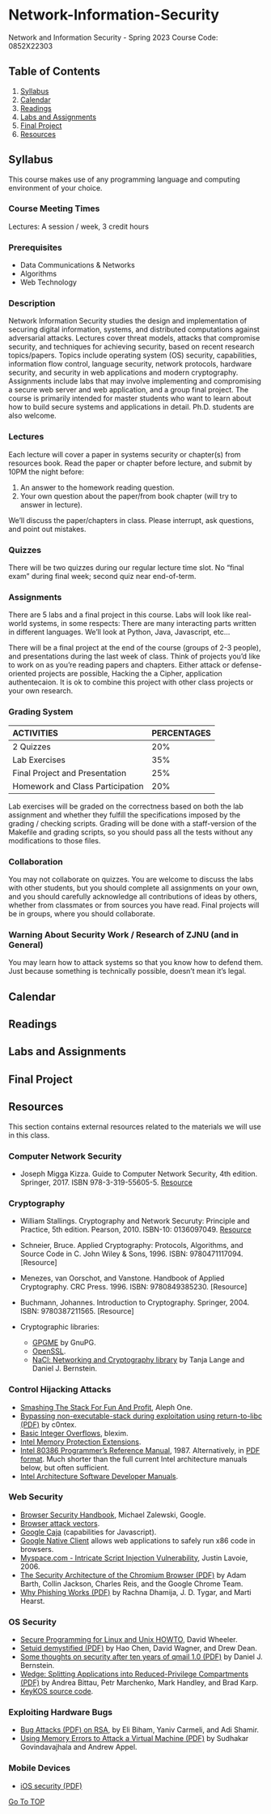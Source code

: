 # Network-Information-Security<a name="TOP"></a>
Network and Information Security - Spring 2023
Course Code: 0852X22303

## Table of Contents
1. [Syllabus](#syllabus)
2. [Calendar](#calendar)
3. [Readings](#readings)
4. [Labs and Assignments](#labs-and-assignments)
5. [Final Project](#final-project)
6. [Resources](#resources)

## Syllabus

This course makes use of any programming language and computing environment of your choice.

### Course Meeting Times
Lectures: A session / week, 3 credit hours

### Prerequisites
* Data Communications & Networks
* Algorithms
* Web Technology

### Description
Network Information Security studies the design and implementation of securing digital information, systems, and distributed computations against adversarial attacks. Lectures cover threat models, attacks that compromise security, and techniques for achieving security, based on recent research topics/papers. Topics include operating system (OS) security, capabilities, information flow control, language security, network protocols, hardware security, and security in web applications and modern cryptography. Assignments include labs that may involve implementing and compromising a secure web server and web application, and a group final project. The course is primarily intended for master students who want to learn about how to build secure systems and applications in detail. Ph.D. students are also welcome.

### Lectures
Each lecture will cover a paper in systems security or chapter(s) from resources book. Read the paper or chapter before lecture, and submit by 10PM the night before:

1. An answer to the homework reading question.
2. Your own question about the paper/from book chapter (will try to answer in lecture).

We’ll discuss the paper/chapters in class. Please interrupt, ask questions, and point out mistakes.

### Quizzes
There will be two quizzes during our regular lecture time slot. No “final exam” during final week; second quiz near end-of-term.

### Assignments
There are 5 labs and a final project in this course. Labs will look like real-world systems, in some respects: There are many interacting parts written in different languages. We’ll look at Python, Java, Javascript, etc…

There will be a final project at the end of the course (groups of 2-3 people), and presentations during the last week of class. Think of projects you’d like to work on as you’re reading papers and chapters. Either attack or defense-oriented projects are possible, Hacking the a Cipher, application authentecaion. It is ok to combine this project with other class projects or your own research.

### Grading System
|ACTIVITIES	                      | PERCENTAGES|
|:---                             |:---        |
|2 Quizzes	                       | 20%        |
|Lab Exercises                    |	35%        |
|Final Project and Presentation   |	25%        |
|Homework and Class Participation |	20%        | 

Lab exercises will be graded on the correctness based on both the lab assignment and whether they fulfill the specifications imposed by the grading / checking scripts. Grading will be done with a staff-version of the Makefile and grading scripts, so you should pass all the tests without any modifications to those files.

### Collaboration
You may not collaborate on quizzes. You are welcome to discuss the labs with other students, but you should complete all assignments on your own, and you should carefully acknowledge all contributions of ideas by others, whether from classmates or from sources you have read. Final projects will be in groups, where you should collaborate.

### Warning About Security Work / Research of ZJNU (and in General)
You may learn how to attack systems so that you know how to defend them. Just because something is technically possible, doesn’t mean it’s legal.


## Calendar

## Readings

## Labs and Assignments

## Final Project

## Resources
This section contains external resources related to the materials we will use in this class.

### Computer Network Security
* Joseph Migga Kizza. Guide to Computer Network Security, 4th edition. Springer, 2017. ISBN 978-3-319-55605-5. [Resource](https://github.com/Madjeisah/Network-Information-Security/blob/master/2017_Book_GuideToComputerNetworkSecurity.pdf)

### Cryptography
* William Stallings. Cryptography and Network Securuty: Principle and Practice, 5th edition. Pearson, 2010. ISBN-10: 0136097049. [Resource](https://github.com/Madjeisah/Network-Information-Security/blob/master/Cryptography_and_Network_Security-Prins_and_Pract._5th_ed.pdf)
* Schneier, Bruce. Applied Cryptography: Protocols, Algorithms, and Source Code in C. John Wiley & Sons, 1996. ISBN: 9780471117094. [Resource]
* Menezes, van Oorschot, and Vanstone. Handbook of Applied Cryptography. CRC Press. 1996. ISBN: 9780849385230. [Resource]
* Buchmann, Johannes. Introduction to Cryptography. Springer, 2004. ISBN: 9780387211565. [Resource]

* Cryptographic libraries:
  * [GPGME](https://www.gnupg.org/related_software/gpgme/) by GnuPG.
  * [OpenSSL](https://www.openssl.org/).
  * [NaCl: Networking and Cryptography library](http://nacl.cr.yp.to/) by Tanja Lange and Daniel J. Bernstein.

### Control Hijacking Attacks
* [Smashing The Stack For Fun And Profit](http://phrack.org/issues/49/14.html#article), Aleph One.
* [Bypassing non-executable-stack during exploitation using return-to-libc (PDF)](http://css.csail.mit.edu/6.858/2014/readings/return-to-libc.pdf) by c0ntex.
* [Basic Integer Overflows](http://phrack.org/issues/60/10.html#article), blexim.
* [Intel Memory Protection Extensions](https://www.intel.com/content/www/us/en/developer/overview.html#gs.ob34l9).
* [Intel 80386 Programmer’s Reference Manual](http://css.csail.mit.edu/6.858/2014/readings/i386/toc.htm), 1987. Alternatively, in [PDF format](http://css.csail.mit.edu/6.858/2014/readings/i386.pdf). Much shorter than the full current Intel architecture manuals below, but often sufficient.
* [Intel Architecture Software Developer Manuals](https://www.intel.com/content/www/us/en/developer/articles/technical/intel-sdm.html).

### Web Security
* [Browser Security Handbook](https://code.google.com/archive/p/browsersec/wikis/Main.wiki), Michael Zalewski, Google.
* [Browser attack vectors](https://code.google.com/archive/p/google-caja/wikis/AttackVectors.wiki).
* [Google Caja](https://code.google.com/archive/p/google-caja/) (capabilities for Javascript).
* [Google Native Client](https://bugs.chromium.org/p/nativeclient/issues/list) allows web applications to safely run x86 code in browsers.
* [Myspace.com - Intricate Script Injection Vulnerability](https://bugtraq.securityfocus.com/archive), Justin Lavoie, 2006.
* [The Security Architecture of the Chromium Browser (PDF)](http://seclab.stanford.edu/websec/chromium/chromium-security-architecture.pdf) by Adam Barth, Collin Jackson, Charles Reis, and the Google Chrome Team.
* [Why Phishing Works (PDF)](https://people.eecs.berkeley.edu/~tygar/papers/Phishing/why_phishing_works.pdf) by Rachna Dhamija, J. D. Tygar, and Marti Hearst.

### OS Security
* [Secure Programming for Linux and Unix HOWTO](https://dwheeler.com/secure-programs/), David Wheeler.
* [Setuid demystified (PDF)](https://people.eecs.berkeley.edu/~daw/papers/setuid-usenix02.pdf) by Hao Chen, David Wagner, and Drew Dean.
* [Some thoughts on security after ten years of qmail 1.0 (PDF)](http://cr.yp.to/qmail/qmailsec-20071101.pdf) by Daniel J. Bernstein.
* [Wedge: Splitting Applications into Reduced-Privilege Compartments (PDF)](http://css.csail.mit.edu/6.858/2014/readings/wedge.pdf) by Andrea Bittau, Petr Marchenko, Mark Handley, and Brad Karp.
* [KeyKOS source code](http://css.csail.mit.edu/6.858/2014/readings/keykos/).

### Exploiting Hardware Bugs
* [Bug Attacks (PDF) on RSA](https://link.springer.com/chapter/10.1007/978-3-540-85174-5_13), by Eli Biham, Yaniv Carmeli, and Adi Shamir.
* [Using Memory Errors to Attack a Virtual Machine (PDF)](https://www.cs.princeton.edu/~appel/papers/memerr.pdf) by Sudhakar Govindavajhala and Andrew Appel.

### Mobile Devices
* [iOS security (PDF)](http://css.csail.mit.edu/6.858/2014/readings/ios-security-may12.pdf)












[Go To TOP](#TOP) 

